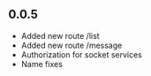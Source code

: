 ## 0.0.5

- Added new route /list
- Added new route /message
- Authorization for socket services
- Name fixes
